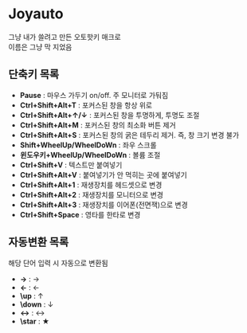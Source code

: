 # Joyauto
그냥 내가 쓸려고 만든 오토핫키 매크로 \
이름은 그냥 막 지었음

## 단축키 목록
* **Pause** : 마우스 가두기 on/off. 주 모니터로 가둬짐
* **Ctrl+Shift+Alt+T** : 포커스된 창을 항상 위로
* **Ctrl+Shift+Alt+↑/↓** : 포커스된 창을 투명하게, 투명도 조절
* **Ctrl+Shift+Alt+M** : 포커스된 창의 최소화 버튼 제거
* **Ctrl+Shift+Alt+S** : 포커스된 창의 굵은 테두리 제거. 즉, 창 크기 변경 불가
* **Shift+WheelUp/WheelDoWn** : 좌우 스크롤
* **윈도우키+WheelUp/WheelDoWn** : 볼륨 조절
* **Ctrl+Shift+V** : 텍스트만 붙여넣기
* **Ctrl+Shift+Alt+V** : 붙여넣기가 안 먹히는 곳에 붙여넣기
* **Ctrl+Shift+Alt+1** : 재생장치를 헤드셋으로 변경
* **Ctrl+Shift+Alt+2** : 재생장치를 모니터으로 변경
* **Ctrl+Shift+Alt+3** : 재생장치를 이어폰(전면잭)으로 변경
* **Ctrl+Shift+Space** : 영타를 한타로 변경

## 자동변환 목록
해당 단어 입력 시 자동으로 변환됨
* **\->** : →
* **\<-** : ←
* **\up** : ↑
* **\down** : ↓
* **\<->** : ↔
* **\star** : ★
